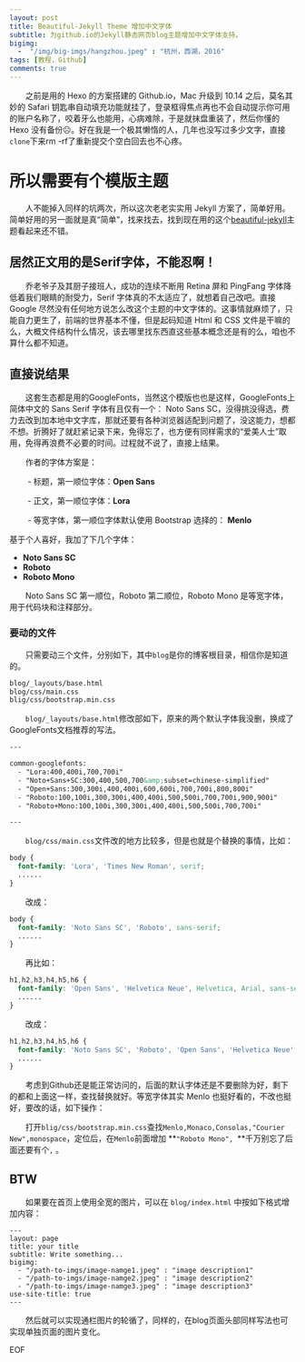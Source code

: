 ```yaml
---
layout: post
title: Beautiful-Jekyll Theme 增加中文字体
subtitle: 为github.io的Jekyll静态网页blog主题增加中文字体支持。
bigimg: 
  -  "/img/big-imgs/hangzhou.jpeg" : "杭州，西湖，2016"
tags: [教程，Github]
comments: true
---
```


&ensp;&ensp;&ensp;&ensp;之前是用的 Hexo 的方案搭建的 Github.io，Mac 升级到 10.14 之后，莫名其妙的 Safari 钥匙串自动填充功能就挂了，登录框得焦点再也不会自动提示你可用的账户名称了，咬着牙么也能用，心病难除，于是就抹盘重装了，然后你懂的 Hexo 没有备份☹️。好在我是一个极其懒惰的人，几年也没写过多少文字，直接`clone`下来rm -rf了重新提交个空白回去也不心疼。  

# 所以需要有个模版主题

&ensp;&ensp;&ensp;&ensp;人不能掉入同样的坑两次，所以这次老老实实用 Jekyll 方案了，简单好用。简单好用的另一面就是真“简单”，找来找去，找到现在用的这个[beautiful-jekyll](https://github.com/daattali/beautiful-jekyll)主题看起来还不错。

## 居然正文用的是Serif字体，不能忍啊！

&ensp;&ensp;&ensp;&ensp;乔老爷子及其厨子接班人，成功的连续不断用 Retina 屏和 PingFang 字体降低着我们眼睛的耐受力，Serif 字体真的不太适应了，就想着自己改吧。直接 Google 尽然没有任何地方说怎么改这个主题的中文字体的。这事情就麻烦了，只能自力更生了，前端的世界基本不懂，但是起码知道 Html 和 CSS 文件是干嘛的么，大概文件结构什么情况，该去哪里找东西直这些基本概念还是有的么，咱也不算什么都不知道。

## 直接说结果

&ensp;&ensp;&ensp;&ensp;这套生态都是用的GoogleFonts，当然这个模版也也是这样，GoogleFonts上简体中文的 Sans Serif 字体有且仅有一个： Noto Sans SC，没得挑没得选，费力去改到加本地中文字库，那就还要有各种浏览器适配到问题了，没这能力，想都不想。折腾好了就赶紧记录下来，免得忘了，也方便有同样需求的“爱美人士”取用，免得再浪费不必要的时间。过程就不说了，直接上结果。  

&ensp;&ensp;&ensp;&ensp;作者的字体方案是：  

&ensp;&ensp;&ensp;&ensp; - 标题，第一顺位字体：**Open Sans**  

&ensp;&ensp;&ensp;&ensp; - 正文，第一顺位字体：**Lora**  

&ensp;&ensp;&ensp;&ensp; - 等宽字体，第一顺位字体默认使用 Bootstrap 选择的： **Menlo**  

基于个人喜好，我加了下几个字体：  

- **Noto Sans SC**
- **Roboto**
- **Roboto Mono**

&ensp;&ensp;&ensp;&ensp;Noto Sans SC 第一顺位，Roboto 第二顺位，Roboto Mono 是等宽字体，用于代码块和注释部分。

### 要动的文件

&ensp;&ensp;&ensp;&ensp;只需要动三个文件，分别如下，其中`blog`是你的博客根目录，相信你是知道的。  

``` bash
blog/_layouts/base.html
blog/css/main.css
blig/css/bootstrap.min.css

```

&ensp;&ensp;&ensp;&ensp;`blog/_layouts/base.html`修改部如下，原来的两个默认字体我没删，换成了GoogleFonts文档推荐的写法。

``` html
---

common-googlefonts:
  - "Lora:400,400i,700,700i"
  - "Noto+Sans+SC:300,400,500,700&amp;subset=chinese-simplified"  
  - "Open+Sans:300,300i,400,400i,600,600i,700,700i,800,800i"  
  - "Roboto:100,100i,300,300i,400,400i,500,500i,700,700i,900,900i"
  - "Roboto+Mono:100,100i,300,300i,400,400i,500,500i,700,700i"  

---
```

&ensp;&ensp;&ensp;&ensp;`blog/css/main.css`文件改的地方比较多，但是也就是个替换的事情，比如：

``` css
body {
  font-family: 'Lora', 'Times New Roman', serif;
  ......
}
```

&ensp;&ensp;&ensp;&ensp;改成：

``` css
body {
  font-family: 'Noto Sans SC', 'Roboto', sans-serif;
  ......
}
```

&ensp;&ensp;&ensp;&ensp;再比如：

``` css
h1,h2,h3,h4,h5,h6 {
  font-family: 'Open Sans', 'Helvetica Neue', Helvetica, Arial, sans-serif;
  ......
}
```

&ensp;&ensp;&ensp;&ensp;改成：

``` css
h1,h2,h3,h4,h5,h6 {
  font-family: 'Noto Sans SC', 'Roboto', 'Open Sans', 'Helvetica Neue', Helvetica, Arial, sans-serif;
  ......
}
```

&ensp;&ensp;&ensp;&ensp;考虑到Github还是能正常访问的，后面的默认字体还是不要删除为好，剩下的都和上面这一样，查找替换就好。等宽字体其实 Menlo 也挺好看的，不改也挺好，要改的话，如下操作：  

&ensp;&ensp;&ensp;&ensp;打开`blig/css/bootstrap.min.css`查找`Menlo,Monaco,Consolas,"Courier New",monospace`，定位后，在`Menlo`前面增加 **`"Roboto Mono", `**千万别忘了后面还要有个`,` 。

## BTW

&ensp;&ensp;&ensp;&ensp;如果要在首页上使用全宽的图片，可以在 `blog/index.html` 中按如下格式增加内容：

``` vhtml
---
layout: page
title: your title
subtitle: Write something...
bigimg:  
  - "/path-to-imgs/image-namge1.jpeg" : "image description1"
  - "/path-to-imgs/image-namge2.jpeg" : "image description2"
  - "/path-to-imgs/image-namge3.jpeg" : "image description3"
use-site-title: true
---

```

&ensp;&ensp;&ensp;&ensp;然后就可以实现通栏图片的轮循了，同样的，在blog页面头部同样写法也可实现单独页面的图片变化。  

EOF